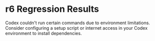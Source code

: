 # r6 Regression Results
Codex couldn't run certain commands due to environment limitations. Consider configuring a setup script or internet access in your Codex environment to install dependencies.
